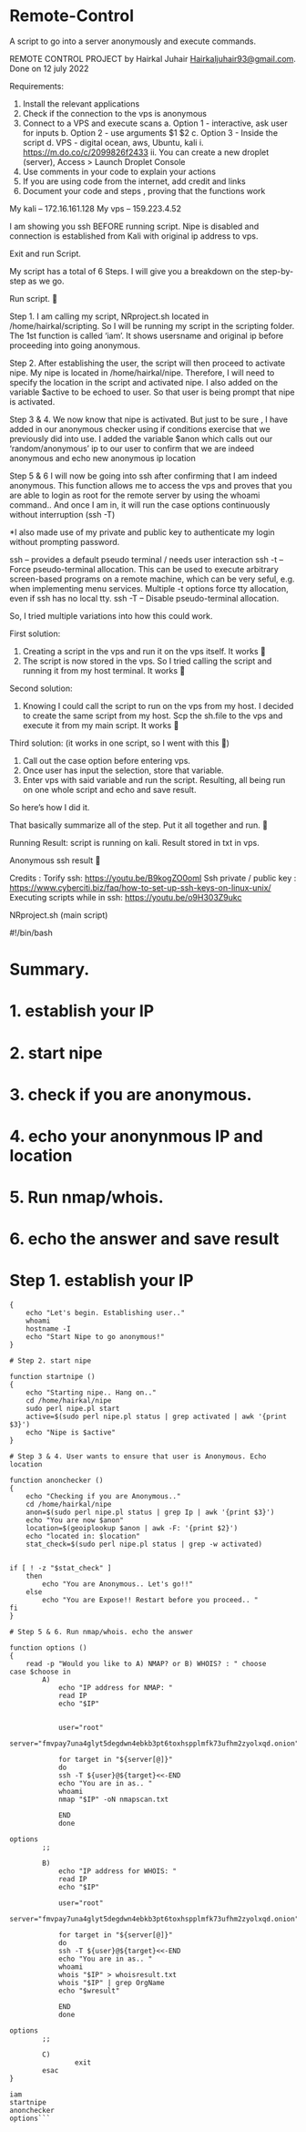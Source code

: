 # Remote-Control
A script to go into a server anonymously and execute commands. 

REMOTE CONTROL PROJECT 
by Hairkal Juhair
Hairkaljuhair93@gmail.com. Done on 12 july 2022



Requirements:
1.	Install the relevant applications
2.	Check if the connection to the vps is anonymous 
3.	Connect to a VPS and execute scans 
a.	Option 1 - interactive, ask user for inputs 
b.	Option 2 - use arguments $1 $2 
c.	Option 3 - Inside the script 
d.	VPS - digital ocean, aws, Ubuntu, kali 
i.	https://m.do.co/c/2099826f2433 
ii.	You can create a new droplet (server), Access > Launch Droplet Console 
4.	 Use comments in your code to explain your actions
5.	If you are using code from the internet, add credit and links
6.	Document your code and steps , proving that the functions work 



My kali – 172.16.161.128
My vps – 159.223.4.52

I am showing you ssh BEFORE running script. Nipe is disabled and connection is established from Kali with original ip address to vps. 

Exit and run Script. 

 


My script has a total of 6 Steps. I will give you a breakdown on the step-by-step as we go. 

Run script. 




Step 1. 
I am calling my script, NRproject.sh located in /home/hairkal/scripting. 
So I will be running my script in the scripting folder. 
The 1st function is called ‘iam’. It shows usersname and original ip before proceeding into going anonymous. 

 


Step 2.
After establishing the user, the script will then proceed to activate nipe. My nipe is located in /home/hairkal/nipe. 
Therefore, I will need to specify the location in the script and activated nipe. 
I also added on the variable $active to be echoed to user. So that user is being prompt that nipe is activated. 

 

Step 3 & 4.
We now know that nipe is activated. But just to be sure , I have added in our anonymous checker using if conditions exercise that we previously did into use. 
I added the variable $anon which calls out our ‘random/anonymous’ ip to our user to confirm that we are indeed anonymous and echo new anonymous ip location

 


Step 5 & 6
I will now be going into ssh after confirming that I am indeed anonymous.  This function allows me to access the vps and proves that you are able to login as root for the remote server by using the whoami command.. And once I am in, it will run the case options continuously without interruption  (ssh -T) 

*I also made use of my private and public key to authenticate my login without prompting password. 

ssh – provides a default pseudo terminal / needs user interaction 
ssh -t – Force pseudo-terminal allocation.  This can be used to execute arbitrary screen-based programs on a remote machine, which can be very seful, e.g. when implementing menu services.  Multiple -t options force tty allocation, even if ssh has no local tty.
ssh -T – Disable pseudo-terminal allocation.
 
So, I tried multiple variations into how this could work. 

First solution:
1.	Creating a script in the vps and run it on the vps itself. It works   
2.	The script is now stored in the vps. So I tried calling the script and running it from my host terminal. It works 

Second solution:  
1.	Knowing I could call the script to run on the vps from my host. I decided to create the same script from my host. Scp the sh.file to the vps and execute it from my main script. It works 

Third solution: (it works in one script, so I went with this ) 
1.	Call out the case option before entering vps. 
2.	Once user has input the selection, store that variable. 
3.	Enter vps with said variable and run the script. Resulting, all being run on one whole script and echo and save result.

So here’s how I did it. 

 



 







That basically summarize all of the step. Put it all together and run. 



Running Result: script is running on kali. Result stored in txt in vps. 

 



Anonymous ssh result 

 



Credits :
Torify ssh: https://youtu.be/B9kogZO0omI
Ssh private / public key : https://www.cyberciti.biz/faq/how-to-set-up-ssh-keys-on-linux-unix/
Executing scripts while in ssh: https://youtu.be/o9H303Z9ukc



NRproject.sh (main script)

#!/bin/bash

# Summary. 
# 1. establish your IP
# 2. start nipe
# 3. check if you are anonymous. 
# 4. echo your anonynmous IP and location
# 5. Run nmap/whois. 
# 6. echo the answer and save result

# Step 1. establish your IP

```function iam ()
{
	echo "Let's begin. Establishing user.."
	whoami
	hostname -I
	echo "Start Nipe to go anonymous!" 
}

# Step 2. start nipe

function startnipe ()
{
	echo "Starting nipe.. Hang on.."
	cd /home/hairkal/nipe
	sudo perl nipe.pl start
	active=$(sudo perl nipe.pl status | grep activated | awk '{print $3}')
	echo "Nipe is $active" 
}

# Step 3 & 4. User wants to ensure that user is Anonymous. Echo location 

function anonchecker ()
{
	echo "Checking if you are Anonymous.."
	cd /home/hairkal/nipe
	anon=$(sudo perl nipe.pl status | grep Ip | awk '{print $3}')
	echo "You are now $anon" 
	location=$(geoiplookup $anon | awk -F: '{print $2}')
	echo "located in: $location"
	stat_check=$(sudo perl nipe.pl status | grep -w activated)
	
	
if [ ! -z "$stat_check" ]
	then 
		echo "You are Anonymous.. Let's go!!" 
	else
		echo "You are Expose!! Restart before you proceed.. " 	
fi
}

# Step 5 & 6. Run nmap/whois. echo the answer 

function options ()  
{
	read -p "Would you like to A) NMAP? or B) WHOIS? : " choose
case $choose in
        A)
			echo "IP address for NMAP: "
			read IP
			echo "$IP"

                
			user="root"
			server="fmvpay7una4glyt5degdwn4ebkb3pt6toxhspplmfk73ufhm2zyolxqd.onion"
			
			for target in "${server[@]}"
			do
			ssh -T ${user}@${target}<<-END
			echo "You are in as.. "
	        whoami
			nmap "$IP" -oN nmapscan.txt
	
			END
			done 	
			
options
        ;;

        B)
			echo "IP address for WHOIS: "
            read IP
			echo "$IP"
                
            user="root"
			server="fmvpay7una4glyt5degdwn4ebkb3pt6toxhspplmfk73ufhm2zyolxqd.onion"
			
			for target in "${server[@]}"
			do
			ssh -T ${user}@${target}<<-END
			echo "You are in as.. "
	        whoami
			whois "$IP" > whoisresult.txt 
            whois "$IP" | grep OrgName
            echo "$wresult"  
	
			END
			done
			
options
        ;;

        C)
                exit
        esac
}

iam
startnipe
anonchecker
options```



